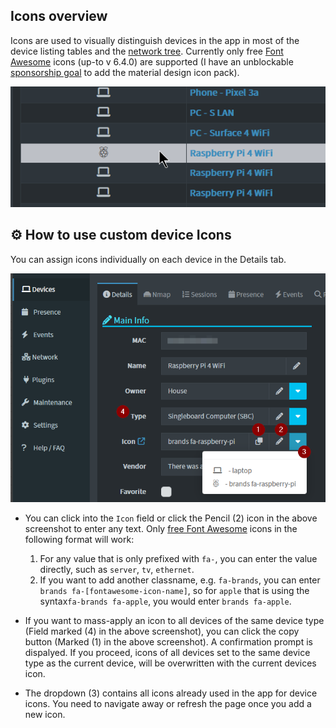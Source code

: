## Icons overview

Icons are used to visually distinguish devices in the app in most of the device listing tables and the [network tree](/docs/NETWORK_TREE.md). Currently only free [Font Awesome](https://fontawesome.com/search?o=r&m=free) icons (up-to v 6.4.0) are supported (I have an unblockable [sponsorship goal](https://github.com/sponsors/jokob-sk) to add the material design icon pack).  

![Raspberry Pi with a brand icon](/docs/img/ICONS/devices-icons.png)

## ⚙ How to use custom device Icons

You can assign icons individually on each device in the Details tab.

![Raspberry Pi device details](/docs/img/ICONS/device-icon.png)

- You can click into the `Icon` field or click the Pencil (2) icon in the above screenshot to enter any text. Only [free Font Awesome](https://fontawesome.com/search?o=r&m=free) icons in the following format will work:

  1. For any value that is only prefixed with `fa-`, you can enter the value directly, such as `server`, `tv`, `ethernet`. 
  2. If you want to add another classname, e.g. `fa-brands`, you can enter `brands fa-[fontawesome-icon-name]`, so for `apple` that is using the syntax`fa-brands fa-apple`, you would enter `brands fa-apple`.

- If you want to mass-apply an icon to all devices of the same device type (Field marked (4) in the above screenshot), you can click the copy button (Marked (1) in the above screenshot). A confirmation prompt is dispalyed. If you proceed, icons of all devices set to the same device type as the current device, will be overwritten with the current devices icon.

- The dropdown (3) contains all icons already used in the app for device icons. You need to navigate away or refresh the page once you add a new icon. 
